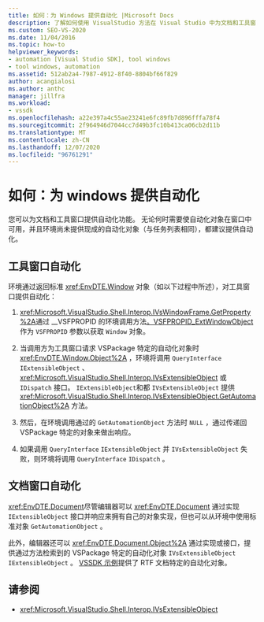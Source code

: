 ```yaml
---
title: 如何：为 Windows 提供自动化 |Microsoft Docs
description: 了解如何使用 VisualStudio 方法在 Visual Studio 中为文档和工具窗口提供自动化。
ms.custom: SEO-VS-2020
ms.date: 11/04/2016
ms.topic: how-to
helpviewer_keywords:
- automation [Visual Studio SDK], tool windows
- tool windows, automation
ms.assetid: 512ab2a4-7987-4912-8f40-8804bf66f829
author: acangialosi
ms.author: anthc
manager: jillfra
ms.workload:
- vssdk
ms.openlocfilehash: a22e397a4c55ae23241e6fc89fb7d896fffa78f4
ms.sourcegitcommit: 2f964946d7044cc7d49b3fc10b413ca06cb2d11b
ms.translationtype: MT
ms.contentlocale: zh-CN
ms.lasthandoff: 12/07/2020
ms.locfileid: "96761291"
---
```

# <a name="how-to-provide-automation-for-windows"></a>如何：为 windows 提供自动化

您可以为文档和工具窗口提供自动化功能。 无论何时需要使自动化对象在窗口中可用，并且环境尚未提供现成的自动化对象（与任务列表相同），都建议提供自动化。

## <a name="automation-for-tool-windows"></a>工具窗口自动化

环境通过返回标准 <xref:EnvDTE.Window> 对象（如以下过程中所述），对工具窗口提供自动化：

1. <xref:Microsoft.VisualStudio.Shell.Interop.IVsWindowFrame.GetProperty%2A>通过 __VSFPROPID 的环境调用方法[。VSFPROPID_ExtWindowObject](<xref:Microsoft.VisualStudio.Shell.Interop.__VSFPROPID.VSFPROPID_ExtWindowObject>)作为 `VSFPROPID` 参数以获取 `Window` 对象。

2. 当调用方为工具窗口请求 VSPackage 特定的自动化对象时 <xref:EnvDTE.Window.Object%2A> ，环境将调用 `QueryInterface` `IExtensibleObject` 、 <xref:Microsoft.VisualStudio.Shell.Interop.IVsExtensibleObject> 或 `IDispatch` 接口。 `IExtensibleObject`和都 `IVsExtensibleObject` 提供 <xref:Microsoft.VisualStudio.Shell.Interop.IVsExtensibleObject.GetAutomationObject%2A> 方法。

3. 然后，在环境调用通过的 `GetAutomationObject` 方法时 `NULL` ，通过传递回 VSPackage 特定的对象来做出响应。

4. 如果调用 `QueryInterface` `IExtensibleObject` 并 `IVsExtensibleObject` 失败，则环境将调用 `QueryInterface` `IDispatch` 。

## <a name="automation-for-document-windows"></a>文档窗口自动化

<xref:EnvDTE.Document>尽管编辑器可以 <xref:EnvDTE.Document> 通过实现 `IExtensibleObject` 接口并响应来拥有自己的对象实现，但也可以从环境中使用标准对象 `GetAutomationObject` 。

此外，编辑器还可以 <xref:EnvDTE.Document.Object%2A> 通过实现或接口，提供通过方法检索到的 VSPackage 特定的自动化对象 `IVsExtensibleObject` `IExtensibleObject` 。 [VSSDK 示例](https://github.com/Microsoft/VSSDK-Extensibility-Samples)提供了 RTF 文档特定的自动化对象。

## <a name="see-also"></a>请参阅

- <xref:Microsoft.VisualStudio.Shell.Interop.IVsExtensibleObject>
